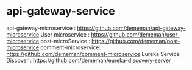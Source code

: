 # api-gateway-service
api-gateway-microservice : https://github.com/dememan/api-gateway-microservice
User microservice : https://github.com/dememan/user-microservice
post-microService : https://github.com/dememan/post-microservice
comment-microservice: https://github.com/dememan/comment-microservice
Eureka Service Discover : https://github.com/dememan/eureka-discovery-server
